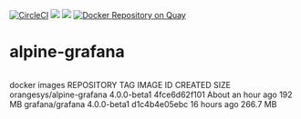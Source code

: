 [![CircleCI](https://circleci.com/gh/orangesys/alpine-grafana.svg?style=svg)](https://circleci.com/gh/orangesys/alpine-grafana)
[![](https://images.microbadger.com/badges/image/orangesys/alpine-grafana.svg)](https://microbadger.com/images/orangesys/alpine-grafana "Get your own image badge on microbadger.com")
[![](https://images.microbadger.com/badges/version/orangesys/alpine-grafana.svg)](https://microbadger.com/images/orangesys/alpine-grafana "Get your own version badge on microbadger.com")
[![Docker Repository on Quay](https://quay.io/repository/orangesys/alpine-grafana/status?token=c0173c1e-b91b-4b74-a300-7114248255e8 "Docker Repository on Quay")](https://quay.io/repository/orangesys/alpine-grafana)

# alpine-grafana

>```bash
docker images
REPOSITORY                  TAG                 IMAGE ID            CREATED             SIZE
orangesys/alpine-grafana    4.0.0-beta1         4fce6d62f101        About an hour ago   192 MB
grafana/grafana             4.0.0-beta1         d1c4b4e05ebc        16 hours ago        266.7 MB
>```

